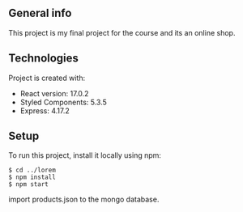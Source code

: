 ## General info

This project is my final project for the course and its an online shop.

## Technologies

Project is created with:

- React version: 17.0.2
- Styled Components: 5.3.5
- Express: 4.17.2

## Setup

To run this project, install it locally using npm:

```
$ cd ../lorem
$ npm install
$ npm start
```

import products.json to the mongo database.
